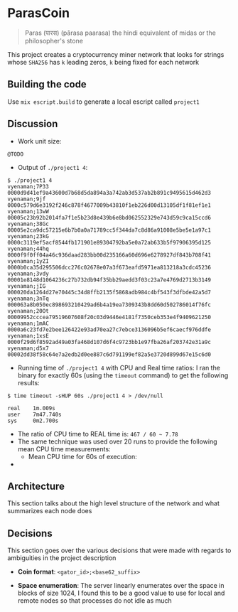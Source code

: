 # ParasCoin

> Paras (पारस) (pārasa  paarasa) the hindi equivalent of midas or the philosopher's stone

This project creates a cryptocurrency miner network that looks for strings whose `SHA256` has `k` leading zeros, `k` being fixed for each network

## Building the code

Use `mix escript.build` to generate a local escript called `project1`

## Discussion

* Work unit size:

```
@TODO
```

* Output of `./project1 4`:
```
$ ./project1 4
vyenaman;7P33   0000d9d41ef9a43600d7b68d5da894a3a742ab3d537ab2b891c9495615d462d3
vyenaman;9jf    0000c579d6e3192f246c878f4677009b43810f1eb226d00d13105df1f81ef1e1
vyenaman;13wW   00005c23b92b2014fa7f1e5b23d8e439b6e8bd062552329e743d59c9ca15ccd6
vyenaman;38Gc   00005e2ca9dc57215e6b7b0a0a71789cc5f344da7c8d86a91008e5be5e1a97c1
vyenaman;23kG   0000c3119ef5acf8544fb171901e89304792ba5e0a72ab633b5f97906395d125
vyenaman;44hq   0000f9f0ff04a46c936daad283bb00d235166a60d696e6278927df843b708f41
vyenaman;1yZI   0000b0ca35d295506dcc276c02678e07a3f673eafd5971ea813218a3cdc45236
vyenaman;3vdy   00001e8148d1064236c27b732db94f35bb29aedd3f03c23a7e4769d2713b3149
vyenaman;jIG    000020da1264d27e70445c34d8ffb2135f5868adb984c4bf543f3dfbde42a5d7
vyenaman;3nTq   000063a8b050ec898693210429ad6b4a19ea7309343b8dd60d502786014f76fc
vyenaman;20Ot   00009952cccea79519607608f20c03d9446e4181f7350ceb353e4f9409621250
vyenaman;1mAC   0000a6c23fd7e2bee126422e93ad70ea27c7ebce3136096b5ef6caecf976ddfe
vyenaman;1xsE   0000f29d6f8592ad49a03fa468d107d6f4c9723bb1e97fba26af203742e31a9c
vyenaman;d5x7   00002dd38f58c64e7a2edb2d0ee887c6d791199ef82a5e3720d899d67e15c6d0
```

* Running time of `./project1 4` with CPU and Real time ratios:
I ran the binary for exactly 60s (using the `timeout` command) to get the following results:
```
$ time timeout -sHUP 60s ./project1 4 > /dev/null

real    1m.009s
user    7m47.740s
sys     0m2.700s
```

* The ratio of CPU time to REAL time is: `467 / 60 ~ 7.78`
* The same technique was used over 20 runs to provide the following mean CPU time measurements:
  - Mean CPU time for 60s of execution:
*

## Architecture

This section talks about the high level structure of the network and what summarizes each node does

## Decisions
This section goes over the various decisions that were made with regards to ambiguities in the project description

* **Coin format**: `<gator_id>;<base62_suffix>`

* **Space enumeration**: The server linearly enumerates over the space in blocks of size 1024, I found this to be a good value to use for local and remote nodes so that processes do not idle as much
